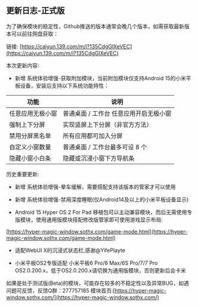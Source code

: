 ## 更新日志-正式版

为了确保模块的稳定性，Github推送的版本通常会晚几个版本，如需获取最新版本可以前往网盘获取：

链接: [https://caiyun.139.com/m/i?135CdgGlXeVEC](https://caiyun.139.com/m/i?135CdgGlXeVEC)


本次更新内容:

- 新增 系统体验增强-获取附加模块，当前附加模块仅支持Android 15的小米平板设备，安装后支持以下系统功能特性：

| 功能 | 说明 |
|------|------|
| 任意应用无极小窗 | 普通桌面 / 工作台 任意应用开启无极小窗 |
| 强制上下分屏 | 实现竖屏上下分屏（非官方方法） |
| 禁用分屏黑名单 | 所有应用都可加入分屏 |
| 自定义小窗数量 | 普通桌面 / 工作台最多可设 8 个 |
| 隐藏小窗小白条 | 隐藏或沉浸小窗下方导航条 |


历史重要更新:

- 新增 系统体验增强-晕车缓解，需要搭配支持该版本的管家才可以使用

- 新增 系统体验增强-禁用深度睡眠(仅Android14及以上的小米平板设备显示)

- Android 15 Hyper OS 2 For Pad 移植包可以主动兼容模块，而后无需使用专版模块，使用通用版模块搭配修改版管家即可使用游戏显示布局:

[https://hyper-magic-window.sothx.com/game-mode.html](https://hyper-magic-window.sothx.com/game-mode.html)

- 适配WebUI X的沉浸式状态栏,感谢@YifePlayte 

- 小米平板OS2专版适配 小米平板6 Pro/6 Max/6S Pro/7/7 Pro OS2.0.200.x，低于OS2.0.200.x请切换为通用版模块，否则更新后会卡米

如果是处于测试版(Beta)的模块，可能存在较多的不稳定性以及异常BUG，如遇问题可反馈，反馈Q群：277757185
模块首页:[https://hyper-magic-window.sothx.com/](https://hyper-magic-window.sothx.com/)